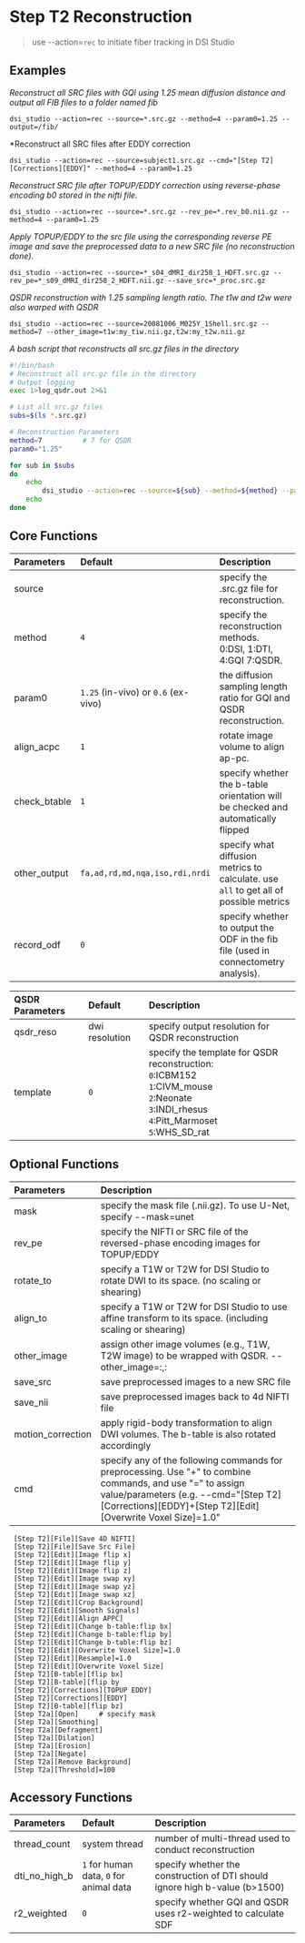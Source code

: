 # Step T2 Reconstruction

> use --action=`rec` to initiate fiber tracking in DSI Studio

## Examples

*Reconstruct all SRC files with GQI using 1.25 mean diffusion distance and output all FIB files to a folder named fib*

```
dsi_studio --action=rec --source=*.src.gz --method=4 --param0=1.25 --output=/fib/
```

*Reconstruct all SRC files after EDDY correction 

```
dsi_studio --action=rec --source=subject1.src.gz --cmd="[Step T2][Corrections][EDDY]" --method=4 --param0=1.25
```

*Reconstruct SRC file after TOPUP/EDDY correction using reverse-phase encoding b0 stored in the nifti file.*

```
dsi_studio --action=rec --source=*.src.gz --rev_pe=*.rev_b0.nii.gz --method=4 --param0=1.25
```

*Apply TOPUP/EDDY to the src file using the corresponding reverse PE image and save the preprocessed data to a new SRC file (no reconstruction done).*

```
dsi_studio --action=rec --source=*_s04_dMRI_dir258_1_HDFT.src.gz --rev_pe=*_s09_dMRI_dir258_2_HDFT.nii.gz --save_src=*_proc.src.gz
```

*QSDR reconstruction with 1.25 sampling length ratio. The t1w and t2w were also warped with QSDR*

```
dsi_studio --action=rec --source=20081006_M025Y_1Shell.src.gz --method=7 --other_image=t1w:my_tiw.nii.gz,t2w:my_t2w.nii.gz
```

*A bash script that reconstructs all src.gz files in the directory*

```bash
#!/bin/bash
# Reconstruct all src.gz file in the directory
# Output logging
exec 1>log_qsdr.out 2>&1

# List all src.gz files
subs=$(ls *.src.gz)

# Reconstruction Parameters
method=7          # 7 for QSDR
param0="1.25"

for sub in $subs
do
    echo
        dsi_studio --action=rec --source=${sub} --method=${method} --param0=${param0} --record_odf=1
    echo
done
```


## Core Functions

| Parameters            | Default | Description                                                                 |
|:-----------------|:--------|:------------------------------------------------------------------------------|
| source |  | specify the .src.gz file for reconstruction. |
| method | `4` | specify the reconstruction methods.<br> 0:DSI, 1:DTI, 4:GQI 7:QSDR.|
| param0 | `1.25` (in-vivo) or `0.6` (ex-vivo)| the diffusion sampling length ratio for GQI and QSDR reconstruction. |
| align_acpc | `1` | rotate image volume to align ap-pc. |
| check_btable | `1` | specify whether the b-table orientation will be checked and automatically flipped |
| other_output | `fa,ad,rd,md,nqa,iso,rdi,nrdi` | specify what diffusion metrics to calculate. use `all` to get all of possible metrics |
| record_odf | `0` | specify whether to output the ODF in the fib file (used in connectometry analysis). |


| QSDR Parameters            | Default | Description                                                                 |
|:-----------------|:--------|:------------------------------------------------------------------------------|
| qsdr_reso | dwi resolution | specify output resolution for QSDR reconstruction |
| template | `0` | specify the template for QSDR reconstruction:<br>`0`:ICBM152<br>`1`:CIVM_mouse<br>`2`:Neonate<br>`3`:INDI_rhesus<br>`4`:Pitt_Marmoset<br>`5`:WHS_SD_rat |


## Optional Functions

| Parameters            | Description                                                                 |
|:-----------------|:------------------------------------------------------------------------------|
| mask | specify the mask file (.nii.gz). To use U-Net, specify --mask=unet |
| rev_pe | specify the NIFTI or SRC file of the reversed-phase encoding images for TOPUP/EDDY
| rotate_to  | specify a T1W or T2W for DSI Studio to rotate DWI to its space. (no scaling or shearing) |
| align_to  | specify a T1W or T2W for DSI Studio to use affine transform to its space. (including scaling or shearing) |
| other_image  | assign other image volumes (e.g., T1W, T2W image) to be wrapped with QSDR. --other_image=<label>:<file path>,<label>:<file path> |
| save_src | save preprocessed images to a new SRC file |
| save_nii | save preprocessed images back to 4d NIFTI file |
| motion_correction | apply rigid-body transformation to align DWI volumes. The b-table is also rotated accordingly |     
| cmd  | specify any of the following commands for preprocessing. Use "+" to combine commands, and use "=" to assign value/parameters (e.g. --cmd="[Step T2][Corrections][EDDY]+[Step T2][Edit][Overwrite Voxel Size]=1.0" |
           
     [Step T2][File][Save 4D NIFTI]
     [Step T2][File][Save Src File]
     [Step T2][Edit][Image flip x]
     [Step T2][Edit][Image flip y]
     [Step T2][Edit][Image flip z]
     [Step T2][Edit][Image swap xy]
     [Step T2][Edit][Image swap yz]
     [Step T2][Edit][Image swap xz]
     [Step T2][Edit][Crop Background]
     [Step T2][Edit][Smooth Signals]
     [Step T2][Edit][Align APPC]
     [Step T2][Edit][Change b-table:flip bx]
     [Step T2][Edit][Change b-table:flip by]
     [Step T2][Edit][Change b-table:flip bz]
     [Step T2][Edit][Overwrite Voxel Size]=1.0
     [Step T2][Edit][Resample]=1.0
     [Step T2][Edit][Overwrite Voxel Size]
     [Step T2][B-table][flip bx]
     [Step T2][B-table][flip by
     [Step T2][Corrections][TOPUP EDDY]
     [Step T2][Corrections][EDDY]
     [Step T2][B-table][flip bz]
     [Step T2a][Open]     # specify mask
     [Step T2a][Smoothing]
     [Step T2a][Defragment]
     [Step T2a][Dilation]
     [Step T2a][Erosion]
     [Step T2a][Negate]
     [Step T2a][Remove Background]
     [Step T2a][Threshold]=100      
     
## Accessory Functions

| Parameters            | Default | Description                                                                 |
|:-----------------|:--------|:------------------------------------------------------------------------------|
| thread_count | system thread | number of multi-thread used to conduct reconstruction |
| dti_no_high_b | `1` for human data, `0` for animal data |  specify whether the construction of DTI should ignore high b-value (b>1500) |
| r2_weighted | `0` | specify whether GQI and QSDR uses r2-weighted to calculate SDF |
